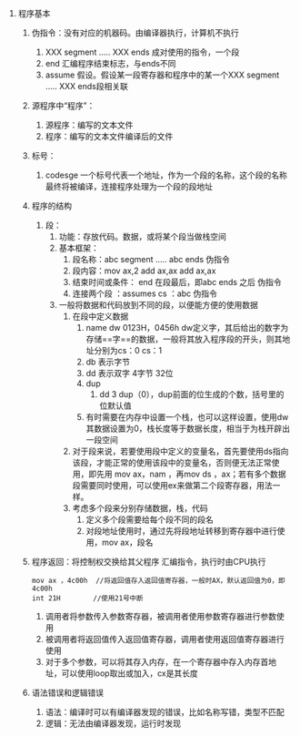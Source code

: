 1. 程序基本

   1. 伪指令：没有对应的机器码。由编译器执行，计算机不执行

      1. XXX segment ….. XXX ends 成对使用的指令，一个段
      2. end 汇编程序结束标志，与ends不同
      3. assume 假设。假设某一段寄存器和程序中的某一个XXX segment ….. XXX ends段相关联

   2. 源程序中“程序”：

      1. 源程序：编写的文本文件
      2. 程序：编写的文本文件编译后的文件

   3. 标号：

      1. codesge 一个标号代表一个地址，作为一个段的名称，这个段的名称最终将被编译，连接程序处理为一个段的段地址

   4. 程序的结构

      1. 段：
         1. 功能：存放代码。数据，或将某个段当做栈空间
         2. 基本框架：
            1. 段名称：abc segment  ….. abc ends   伪指令
            2. 段内容：mov ax,2     add ax,ax    add ax,ax
            3. 结束时间或条件： end   在段最后，即abc ends 之后  伪指令
            4. 连接两个段 ：assumes cs ：abc   伪指令
         3. 一般将数据和代码放到不同的段，以便能方便的使用数据
            1. 在段中定义数据
               1. name dw 0123H，0456h    dw定义字，其后给出的数字为存储==字==的数据，一般将其放入程序段的开头，则其地址分别为cs：0   cs：1
               2. db 表示字节
               3. dd 表示双字 4字节 32位
               4. dup
                  1. dd 3 dup（0），dup前面的位生成的个数，括号里的位默认值
               5. 有时需要在内存中设置一个栈，也可以这样设置，使用dw 其数据设置为0，栈长度等于数据长度，相当于为栈开辟出一段空间
            2. 对于段来说，若要使用段中定义的变量名，首先要使用ds指向该段，才能正常的使用该段中的变量名，否则便无法正常使用，即先用 mov ax，nam ，再mov ds ，ax；若有多个数据段需要同时使用，可以使用ex来做第二个段寄存器，用法一样。
            3. 考虑多个段来分别存储数据，栈，代码
               1. 定义多个段需要给每个段不同的段名
               2. 对段地址使用时，通过先将段地址转移到寄存器中进行使用，mov ax，段名
   
   5. 程序返回：将控制权交换给其父程序   汇编指令，执行时由CPU执行
   
      ```
      mov ax ，4c00h  //将返回值存入返回值寄存器，一般时AX，默认返回值为0，即4c00h
      int 21H        //使用21号中断
      ```
   
      1. 调用者将参数传入参数寄存器，被调用者使用参数寄存器进行参数使用
      2. 被调用者将返回值传入返回值寄存器，调用者使用返回值寄存器进行使用
      3. 对于多个参数，可以将其存入内存，在一个寄存器中存入内存首地址，可以使用loop取出或加入，cx是其长度
   
   6. 语法错误和逻辑错误
   
      1. 语法：编译时可以有编译器发现的错误，比如名称写错，类型不匹配
      2. 逻辑：无法由编译器发现，运行时发现